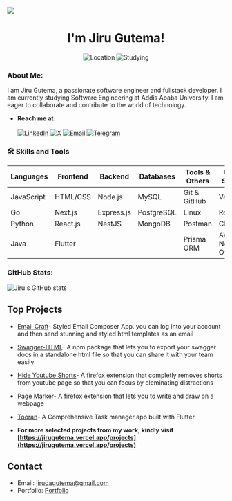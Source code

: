 ![](https://komarev.com/ghpvc/?username=jirugutema)

<h1 align="center">I'm Jiru Gutema!</h1>

<p align="center">
        <img src="https://img.shields.io/badge/Location-Ethiopia-blue" alt="Location">
        <img src="https://img.shields.io/badge/Studying-Software%20Engineering-brightgreen" alt="Studying">
        
</p>

### About Me:

<p>
I am Jiru Gutema, a passionate software engineer and fullstack developer. I am currently studying Software Engineering at Addis Ababa University. I am eager to collaborate and contribute to the world of technology.</p>

- **Reach me at:** <br/> <br/> [![LinkedIn](https://img.shields.io/badge/LinkedIn-0077B5?style=for-the-badge&logo=linkedin&logoColor=white)](https://www.linkedin.com/in/jiru-gutema/) [![X](https://img.shields.io/badge/X-1DA1F2?style=for-the-badge&logo=x&logoColor=white)](https://www.x.com/JiruGutema) [![Email](https://img.shields.io/badge/Email-D14836?style=for-the-badge&logo=gmail&logoColor=white)](mailto:jirudagutema@gmail.com) [![Telegram](https://img.shields.io/badge/Telegram-2CA5E0?style=for-the-badge&logo=telegram&logoColor=white)](https://t.me/@Jethior)


### 🛠️ Skills and Tools

| **Languages** | **Frontend** | **Backend** | **Databases** | **Tools & Others** | **Cloud & Services** |
| ------------- | ------------ | ----------- | ------------- | ------------------ | -------------------- |
| JavaScript    | HTML/CSS     | Node.js     | MySQL         | Git & GitHub       | Vercel               |
| Go            | Next.js      | Express.js  | PostgreSQL    | Linux              | Render               |
| Python        | React.js     | NestJS      | MongoDB       | Postman            | Cloudinary           |
| Java          | Flutter      |             |               | Prisma ORM         | AWS S3, Neon, Others |

</p>

### GitHub Stats:

<p>
        <img src="https://github-readme-stats.vercel.app/api?username=JiruGutema&show_icons=true&theme=radical" alt="Jiru's GitHub stats">
</p>

## Top Projects
- [Email Craft](https://github.com/jirugutema/Email-Craft)- Styled Email Composer App. you can log into your account and then send stunning and styled html templates as an email
- [Swagger-HTML](https://github.com/jirugutema/html-swagger)- A npm package that lets you to export your swagger docs in a standalone html file so that you can share it with your team easily
- [Hide Youtube Shorts](https://addons.mozilla.org/en-US/firefox/addon/hide-youtube-short/)- A firefox extension that completly removes shorts from youtube page so that you can focus by eleminating distractions
- [Page Marker](https://addons.mozilla.org/en-US/firefox/addon/draw-and-mark-a-webpage/)- A firefox extension that lets you to write and draw on a webpage
- [Tooran](https://tooran-documentation.vercel.app/)- A Comprehensive Task manager app built with Flutter

- **For more selected projects from my work, kindly visit [https://jirugutema.vercel.app/projects](https://jirugutema.vercel.app/projects)**

## Contact

- Email: [jirudagutema@gmail.com](mailto:jirudagutema@gmail.com)
- Portfolio: [Portfolio](https://jirugutema.vercel.app)

